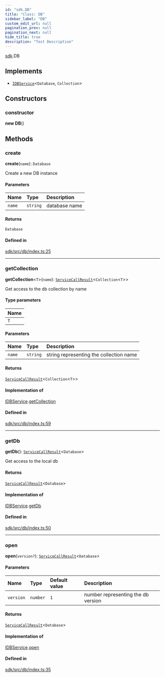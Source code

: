 ```yaml
---
id: "sdk.DB"
title: "Class: DB"
sidebar_label: "DB"
custom_edit_url: null
pagination_prev: null
pagination_next: null
hide_title: true
description: "Test Description"
---
```


[sdk](../namespaces/sdk.md).DB

## Implements

- [`IDBService`](../interfaces/sdk.IDBService.md)<`Database`, `Collection`\>

## Constructors

### constructor

**new DB**()

## Methods

### create

**create**(`name`): `Database`

Create a new DB instance

#### Parameters

| Name   | Type     | Description   |
| :----- | :------- | :------------ |
| `name` | `string` | database name |

#### Returns

`Database`

#### Defined in

[sdk/src/db/index.ts:25](https://github.com/AKASHAorg/akasha-framework/blob/d370b59a/sdk/src/db/index.ts#L25)

---

### getCollection

**getCollection**<`T`\>(`name`): [`ServiceCallResult`](../namespaces/sdk.md#servicecallresult)<`Collection`<`T`\>\>

Get access to the db collection by name

#### Type parameters

| Name |
| :--- |
| `T`  |

#### Parameters

| Name   | Type     | Description                             |
| :----- | :------- | :-------------------------------------- |
| `name` | `string` | string representing the collection name |

#### Returns

[`ServiceCallResult`](../namespaces/sdk.md#servicecallresult)<`Collection`<`T`\>\>

#### Implementation of

[IDBService](../interfaces/sdk.IDBService.md).[getCollection](../interfaces/sdk.IDBService.md#getcollection)

#### Defined in

[sdk/src/db/index.ts:59](https://github.com/AKASHAorg/akasha-framework/blob/d370b59a/sdk/src/db/index.ts#L59)

---

### getDb

**getDb**(): [`ServiceCallResult`](../namespaces/sdk.md#servicecallresult)<`Database`\>

Get access to the local db

#### Returns

[`ServiceCallResult`](../namespaces/sdk.md#servicecallresult)<`Database`\>

#### Implementation of

[IDBService](../interfaces/sdk.IDBService.md).[getDb](../interfaces/sdk.IDBService.md#getdb)

#### Defined in

[sdk/src/db/index.ts:50](https://github.com/AKASHAorg/akasha-framework/blob/d370b59a/sdk/src/db/index.ts#L50)

---

### open

**open**(`version?`): [`ServiceCallResult`](../namespaces/sdk.md#servicecallresult)<`Database`\>

#### Parameters

| Name      | Type     | Default value | Description                        |
| :-------- | :------- | :------------ | :--------------------------------- |
| `version` | `number` | `1`           | number representing the db version |

#### Returns

[`ServiceCallResult`](../namespaces/sdk.md#servicecallresult)<`Database`\>

#### Implementation of

[IDBService](../interfaces/sdk.IDBService.md).[open](../interfaces/sdk.IDBService.md#open)

#### Defined in

[sdk/src/db/index.ts:35](https://github.com/AKASHAorg/akasha-framework/blob/d370b59a/sdk/src/db/index.ts#L35)

